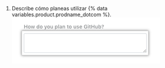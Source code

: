 1. Describe cómo planeas utilizar {% data variables.product.prodname_dotcom %}. ![Campo de descripción sobre cómo planeas utilizar {% data variables.product.prodname_dotcom %}](/assets/images/help/education/purpose-for-github-education.png)
